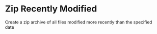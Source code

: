 # Zip Recently Modified

Create a zip archive of all files modified more recently than the specified date
